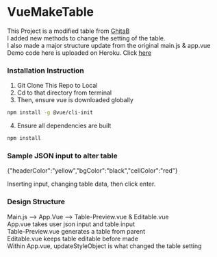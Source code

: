 # VueMakeTable


This Project is a modified table from [GhitaB](https://github.com/GhitaB/datatables-admin) <br>
I added new methods to change the setting of the table. <br> 
I also made a major structure update from the original main.js & app.vue <br>
Demo code here is uploaded on Heroku. Click [here](https://vuemaketable.herokuapp.com/) <br>

### Installation Instruction

1. Git Clone This Repo to Local <br>
2. Cd to that directory from terminal  <br>
3. Then, ensure vue is downloaded globally <br>

```bash
npm install -g @vue/cli-init
```
4. Ensure all dependencies are built <br>

```bash
npm install
```

### Sample JSON input to alter table
{"headerColor":"yellow","bgColor":"black","cellColor":"red"} <br>

Inserting input, changing table data, then click enter. 


### Design Structure
Main.js --> App.Vue --> Table-Preview.vue & Editable.vue <br>
App.vue takes user json input and table input <br>
Table-Preview.vue generates a table from parent <br>
Editable.vue keeps table editable before made <br>
Within App.vue, updateStyleObject is what changed the table setting <br>
